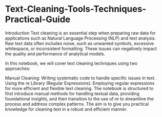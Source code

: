 # Text-Cleaning-Tools-Techniques-Practical-Guide
Introduction
Text cleaning is an essential step when preparing raw data for applications such as Natural Language Processing (NLP) and text analysis. Raw text data often includes noise, such as unwanted symbols, excessive whitespace, or inconsistent formatting. These issues can negatively impact the quality and performance of analytical models.

In this notebook, we will cover text cleaning techniques using two approaches:

Manual Cleaning: Writing systematic code to handle specific issues in text. Using the re Library (Regular Expressions): Employing regular expressions for more efficient and flexible text cleaning. The notebook is structured to first introduce manual methods for handling textual data, providing foundational insights, and then transition to the use of re to streamline the process and address complex patterns. The aim is to give you practical knowledge for cleaning text in a robust and efficient manner.
